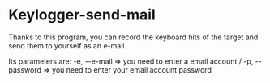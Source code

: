 # Keylogger-send-mail

Thanks to this program, you can record the keyboard hits of the target and send them to yourself as an e-mail.

Its parameters are: -e, --e-mail => you need to enter a email account / -p, --password => you need to enter your email account password
